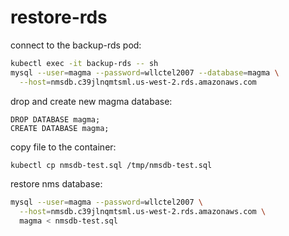 # restore-rds

connect to the backup-rds pod:
```bash
kubectl exec -it backup-rds -- sh
mysql --user=magma --password=wllctel2007 --database=magma \
  --host=nmsdb.c39jlnqmtsml.us-west-2.rds.amazonaws.com
```

drop and create new magma database:
```mysql
DROP DATABASE magma;
CREATE DATABASE magma;
```

copy file to the container:
```bash
kubectl cp nmsdb-test.sql /tmp/nmsdb-test.sql
```

restore nms database:
```bash
mysql --user=magma --password=wllctel2007 \
  --host=nmsdb.c39jlnqmtsml.us-west-2.rds.amazonaws.com \
  magma < nmsdb-test.sql
```

